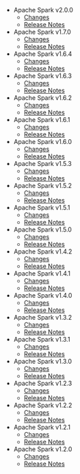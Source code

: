 
<!---
# Licensed to the Apache Software Foundation (ASF) under one
# or more contributor license agreements.  See the NOTICE file
# distributed with this work for additional information
# regarding copyright ownership.  The ASF licenses this file
# to you under the Apache License, Version 2.0 (the
# "License"); you may not use this file except in compliance
# with the License.  You may obtain a copy of the License at
#
#     http://www.apache.org/licenses/LICENSE-2.0
#
# Unless required by applicable law or agreed to in writing, software
# distributed under the License is distributed on an "AS IS" BASIS,
# WITHOUT WARRANTIES OR CONDITIONS OF ANY KIND, either express or implied.
# See the License for the specific language governing permissions and
# limitations under the License.
-->
* Apache Spark v2.0.0
    * [Changes](2.0.0/CHANGES.2.0.0.html)
    * [Release Notes](2.0.0/RELEASENOTES.2.0.0.html)
* Apache Spark v1.7.0
    * [Changes](1.7.0/CHANGES.1.7.0.html)
    * [Release Notes](1.7.0/RELEASENOTES.1.7.0.html)
* Apache Spark v1.6.4
    * [Changes](1.6.4/CHANGES.1.6.4.html)
    * [Release Notes](1.6.4/RELEASENOTES.1.6.4.html)
* Apache Spark v1.6.3
    * [Changes](1.6.3/CHANGES.1.6.3.html)
    * [Release Notes](1.6.3/RELEASENOTES.1.6.3.html)
* Apache Spark v1.6.2
    * [Changes](1.6.2/CHANGES.1.6.2.html)
    * [Release Notes](1.6.2/RELEASENOTES.1.6.2.html)
* Apache Spark v1.6.1
    * [Changes](1.6.1/CHANGES.1.6.1.html)
    * [Release Notes](1.6.1/RELEASENOTES.1.6.1.html)
* Apache Spark v1.6.0
    * [Changes](1.6.0/CHANGES.1.6.0.html)
    * [Release Notes](1.6.0/RELEASENOTES.1.6.0.html)
* Apache Spark v1.5.3
    * [Changes](1.5.3/CHANGES.1.5.3.html)
    * [Release Notes](1.5.3/RELEASENOTES.1.5.3.html)
* Apache Spark v1.5.2
    * [Changes](1.5.2/CHANGES.1.5.2.html)
    * [Release Notes](1.5.2/RELEASENOTES.1.5.2.html)
* Apache Spark v1.5.1
    * [Changes](1.5.1/CHANGES.1.5.1.html)
    * [Release Notes](1.5.1/RELEASENOTES.1.5.1.html)
* Apache Spark v1.5.0
    * [Changes](1.5.0/CHANGES.1.5.0.html)
    * [Release Notes](1.5.0/RELEASENOTES.1.5.0.html)
* Apache Spark v1.4.2
    * [Changes](1.4.2/CHANGES.1.4.2.html)
    * [Release Notes](1.4.2/RELEASENOTES.1.4.2.html)
* Apache Spark v1.4.1
    * [Changes](1.4.1/CHANGES.1.4.1.html)
    * [Release Notes](1.4.1/RELEASENOTES.1.4.1.html)
* Apache Spark v1.4.0
    * [Changes](1.4.0/CHANGES.1.4.0.html)
    * [Release Notes](1.4.0/RELEASENOTES.1.4.0.html)
* Apache Spark v1.3.2
    * [Changes](1.3.2/CHANGES.1.3.2.html)
    * [Release Notes](1.3.2/RELEASENOTES.1.3.2.html)
* Apache Spark v1.3.1
    * [Changes](1.3.1/CHANGES.1.3.1.html)
    * [Release Notes](1.3.1/RELEASENOTES.1.3.1.html)
* Apache Spark v1.3.0
    * [Changes](1.3.0/CHANGES.1.3.0.html)
    * [Release Notes](1.3.0/RELEASENOTES.1.3.0.html)
* Apache Spark v1.2.3
    * [Changes](1.2.3/CHANGES.1.2.3.html)
    * [Release Notes](1.2.3/RELEASENOTES.1.2.3.html)
* Apache Spark v1.2.2
    * [Changes](1.2.2/CHANGES.1.2.2.html)
    * [Release Notes](1.2.2/RELEASENOTES.1.2.2.html)
* Apache Spark v1.2.1
    * [Changes](1.2.1/CHANGES.1.2.1.html)
    * [Release Notes](1.2.1/RELEASENOTES.1.2.1.html)
* Apache Spark v1.2.0
    * [Changes](1.2.0/CHANGES.1.2.0.html)
    * [Release Notes](1.2.0/RELEASENOTES.1.2.0.html)
